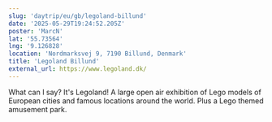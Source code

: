 ```yaml
---
slug: 'daytrip/eu/gb/legoland-billund'
date: '2025-05-29T19:24:52.205Z'
poster: 'MarcN'
lat: '55.73564'
lng: '9.126828'
location: 'Nordmarksvej 9, 7190 Billund, Denmark'
title: 'Legoland Billund'
external_url: https://www.legoland.dk/
---
```

What can I say? It's Legoland! A large open air exhibition of Lego models of European cities and famous locations around the world. Plus a Lego themed amusement park.